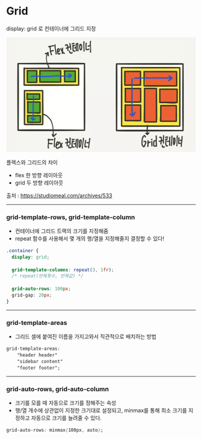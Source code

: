 # Grid

display: grid 로 컨테이너에 그리드 지정

![flexandgrid](./css_images/flex%20&%20grid.png)

플렉스와 그리드의 차이
- flex 한 방향 레이아웃
- grid 두 방향 레이아웃

출처 : https://studiomeal.com/archives/533

---

### grid-template-rows, grid-template-column
- 컨테이너에 그리드 트랙의 크기를 지정해줌
- repeat 함수를 사용해서 몇 개의 행/열을 지정해줄지 결정할 수 있다!
```css
.container {
  display: grid;

  grid-template-columns: repeat(3, 1fr);
  /* repeat(반복횟수, 반복값) */

  grid-auto-rows: 100px;
  grid-gap: 20px;
}
```

---

### grid-template-areas
- 그리드 셀에 붙여진 이름을 가지고와서 직관적으로 배치하는 방법
```css
grid-template-areas:
    "header header"
    "sidebar content"
    "footer footer";
```

---

### grid-auto-rows, grid-auto-column

- 크기를 모를 때 자동으로 크기를 정해주는 속성
- 행/열 개수에 상관없이 지정한 크기대로 설정되고, minmax를 통해 최소 크기를 지정하고 자동으로 크기를 늘려줄 수 있다.
```css
grid-auto-rows: minmax(100px, auto);
```